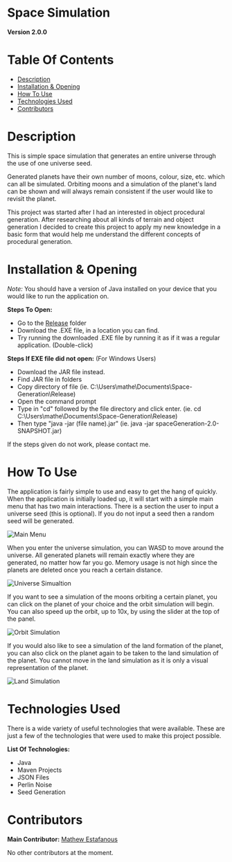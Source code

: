 # Space Simulation

**Version 2.0.0**

# **Table Of Contents**
 * [Description](#description)
 * [Installation & Opening](#installation--opening)
 * [How To Use](#how-to-use)
 * [Technologies Used](#technologies-used)
 * [Contributors](#contributors)

# Description

This is simple space simulation that generates an entire universe through the use of one universe seed.

Generated planets have their own number of moons, colour, size, etc. which can all be simulated. Orbiting moons and a simulation of the planet's land can be shown and will always remain consistent if the user would like to revisit the planet.

This project was started after I had an interested in object procedural generation. After researching about all kinds of terrain and object generation I decided to create this project to apply my new knowledge in a basic form that would help me understand the different concepts of procedural generation.

# Installation & Opening
*Note:* You should have a version of Java installed on your device that you would like to run the application on.

**Steps To Open:**
  * Go to the [Release](Release) folder
  * Download the .EXE file, in a location you can find.
  * Try running the downloaded .EXE file by running it as if it was a regular application. (Double-click)

**Steps If EXE file did not open:** (For Windows Users)
  * Download the JAR file instead.
  * Find JAR file in folders
  * Copy directory of file
  (ie. C:\Users\mathe\Documents\Space-Generation\Release)
  * Open the command prompt
  * Type in "cd" followed by the file directory and click enter.
  (ie. cd C:\Users\mathe\Documents\Space-Generation\Release)
  * Then type "java -jar (file name).jar"
  (ie. java -jar spaceGeneration-2.0-SNAPSHOT.jar)

If the steps given do not work, please contact me.

# How To Use
The application is fairly simple to use and easy to get the hang of quickly. When the application is initially loaded up, it will start with a simple main menu that has two main interactions. There is a section the user to input a universe seed (this is optional). If you do not input a seed then a random seed will be generated.

![Main Menu](https://i.imgur.com/70Mz3uW.png)

When you enter the universe simulation, you can WASD to move around the universe. All generated planets will remain exactly where they are generated, no matter how far you go. Memory usage is not high since the planets are deleted once you reach a certain distance.

![Universe Simualtion](https://i.imgur.com/qYC52r1.png)

If you want to see a simulation of the moons orbiting a certain planet, you can click on the planet of your choice and the orbit simulation will begin. You can also speed up the orbit, up to 10x, by using the slider at the top of the panel.

![Orbit Simulation](https://i.imgur.com/aE1akIM.png)

If you would also like to see a simulation of the land formation of the planet, you can also click on the planet again to be taken to the land simulation of the planet. You cannot move in the land simulation as it is only a visual representation of the planet.

![Land Simulation](https://i.imgur.com/4jrOmlS.png)

# Technologies Used
There is a wide variety of useful technologies that were available. These are just a few of the technologies that were used to make this project possible.

**List Of Technologies:**
  * Java
  * Maven Projects
  * JSON Files
  * Perlin Noise
  * Seed Generation

# Contributors

**Main Contributor:** [Mathew Estafanous](https://github.com/Mathew-Estafanous)

No other contributors at the moment.
